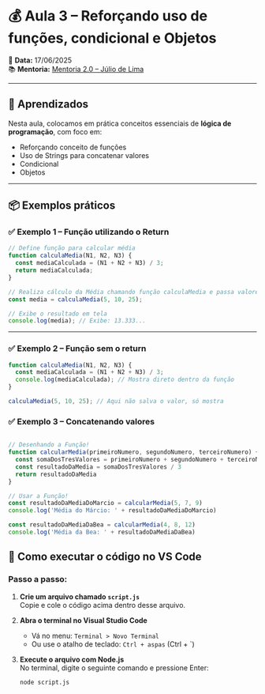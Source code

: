 # 💰 Aula 3 – Reforçando uso de funções, condicional e Objetos

📅 **Data:** 17/06/2025  
📚 **Mentoria:** [Mentoria 2.0 – Júlio de Lima](https://mentoria.juliodelima.com.br/)

---

## 🧠 Aprendizados

Nesta aula, colocamos em prática conceitos essenciais de **lógica de programação**, com foco em:

- Reforçando conceito de funções
- Uso de Strings para concatenar valores
- Condicional
- Objetos


---

## 📦 Exemplos práticos

### ✅ Exemplo 1 – Função utilizando o Return

```javascript
// Define função para calcular média
function calculaMedia(N1, N2, N3) {
  const mediaCalculada = (N1 + N2 + N3) / 3;
  return mediaCalculada;
}

// Realiza cálculo da Média chamando função calculaMedia e passa valores para parâmetros "N"
const media = calculaMedia(5, 10, 25);

// Exibe o resultado em tela
console.log(media); // Exibe: 13.333...
```
---

### ✅ Exemplo 2 – Função sem o return

```javascript
function calculaMedia(N1, N2, N3) {
  const mediaCalculada = (N1 + N2 + N3) / 3;
  console.log(mediaCalculada); // Mostra direto dentro da função
}

calculaMedia(5, 10, 25); // Aqui não salva o valor, só mostra
```
### ✅ Exemplo 3 – Concatenando valores
```javascript

// Desenhando a Função!
function calcularMedia(primeiroNumero, segundoNumero, terceiroNumero) {
  const somaDosTresValores = primeiroNumero + segundoNumero + terceiroNumero
  const resultadoDaMedia = somaDosTresValores / 3
  return resultadoDaMedia
}

// Usar a Função!
const resultadoDaMediaDoMarcio = calcularMedia(5, 7, 9)
console.log('Média do Márcio: ' + resultadoDaMediaDoMarcio)

const resultadoDaMediaDaBea = calcularMedia(4, 8, 12)
console.log('Média da Bea: ' + resultadoDaMediaDaBea)

```


## 🧪 Como executar o código no VS Code

### Passo a passo:

1. **Crie um arquivo chamado `script.js`**  
   Copie e cole o código acima dentro desse arquivo.

2. **Abra o terminal no Visual Studio Code**  
   - Vá no menu: `Terminal > Novo Terminal`  
   - Ou use o atalho de teclado: `Ctrl + aspas` (Ctrl + `)

3. **Execute o arquivo com Node.js**  
   No terminal, digite o seguinte comando e pressione Enter:

   ```bash
   node script.js
